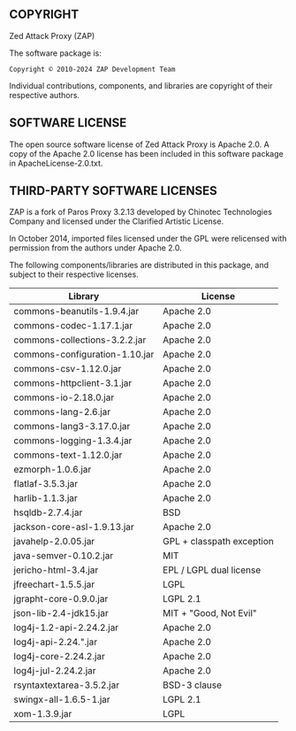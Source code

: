COPYRIGHT
---------

Zed Attack Proxy (ZAP)

The software package is:

    Copyright © 2010-2024 ZAP Development Team

Individual contributions, components, and libraries are copyright of their
respective authors.

SOFTWARE LICENSE
----------------

The open source software license of Zed Attack Proxy is Apache 2.0.
A copy of the Apache 2.0 license has been included in this software package
in ApacheLicense-2.0.txt.

THIRD-PARTY SOFTWARE LICENSES
-----------------------------

ZAP is a fork of Paros Proxy 3.2.13 developed by Chinotec Technologies Company
and licensed under the Clarified Artistic License.

In October 2014, imported files licensed under the GPL were relicensed with
permission from the authors under Apache 2.0.

The following components/libraries are distributed in this package,
and subject to their respective licenses.

| Library                             | License                   |
|-------------------------------------|---------------------------|
| commons-beanutils-1.9.4.jar         | Apache 2.0                |
| commons-codec-1.17.1.jar            | Apache 2.0                |
| commons-collections-3.2.2.jar       | Apache 2.0                |
| commons-configuration-1.10.jar      | Apache 2.0                |
| commons-csv-1.12.0.jar              | Apache 2.0                |
| commons-httpclient-3.1.jar          | Apache 2.0                |
| commons-io-2.18.0.jar               | Apache 2.0                |
| commons-lang-2.6.jar                | Apache 2.0                |
| commons-lang3-3.17.0.jar            | Apache 2.0                |
| commons-logging-1.3.4.jar           | Apache 2.0                |
| commons-text-1.12.0.jar             | Apache 2.0                |
| ezmorph-1.0.6.jar                   | Apache 2.0                |
| flatlaf-3.5.3.jar                   | Apache 2.0                |
| harlib-1.1.3.jar                    | Apache 2.0                |
| hsqldb-2.7.4.jar                    | BSD                       |
| jackson-core-asl-1.9.13.jar         | Apache 2.0                |
| javahelp-2.0.05.jar                 | GPL + classpath exception |
| java-semver-0.10.2.jar              | MIT                       |
| jericho-html-3.4.jar                | EPL / LGPL dual license   |
| jfreechart-1.5.5.jar                | LGPL                      |
| jgrapht-core-0.9.0.jar              | LGPL 2.1                  |
| json-lib-2.4-jdk15.jar              | MIT + "Good, Not Evil"    |
| log4j-1.2-api-2.24.2.jar            | Apache 2.0                |
| log4j-api-2.24.".jar                | Apache 2.0                |
| log4j-core-2.24.2.jar               | Apache 2.0                |
| log4j-jul-2.24.2.jar                | Apache 2.0                |
| rsyntaxtextarea-3.5.2.jar           | BSD-3 clause              |
| swingx-all-1.6.5-1.jar              | LGPL 2.1                  |
| xom-1.3.9.jar                       | LGPL                      |

